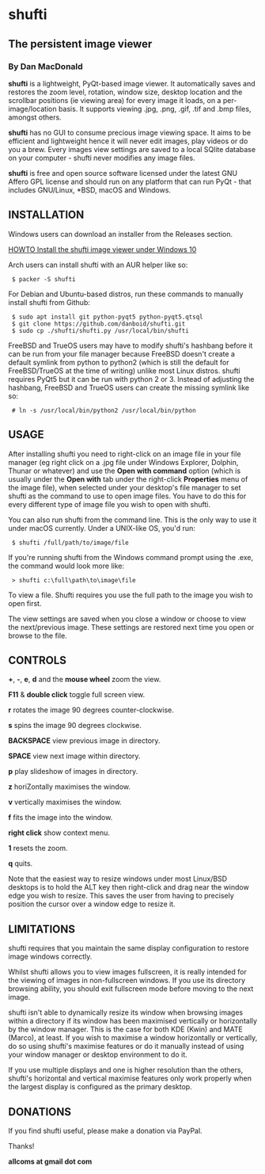 # shufti

## The persistent image viewer

### By Dan MacDonald

**shufti** is a lightweight, PyQt-based image viewer. It automatically saves and restores the zoom level, rotation, window size, desktop location and the scrollbar positions (ie viewing area) for every image it loads, on a per-image/location basis. It supports viewing .jpg, .png, .gif, .tif and .bmp files, amongst others.

**shufti** has no GUI to consume precious image viewing space. It aims to be efficient and lightweight hence it will never edit images, play videos or do you a brew. Every images view settings are saved to a local SQlite database on your computer - shufti never modifies any image files.

**shufti** is free and open source software licensed under the latest GNU Affero GPL license and should run on any platform that can run PyQt - that includes GNU/Linux, *BSD, macOS and Windows.

## INSTALLATION

Windows users can download an installer from the Releases section.

[HOWTO Install the shufti image viewer under Windows 10](https://www.youtube.com/watch?v=6Bny-1YGUHE) 

Arch users can install shufti with an AUR helper like so:

```
 $ packer -S shufti
```

For Debian and Ubuntu-based distros, run these commands to manually install shufti from Github:

```
 $ sudo apt install git python-pyqt5 python-pyqt5.qtsql
 $ git clone https://github.com/danboid/shufti.git
 $ sudo cp ./shufti/shufti.py /usr/local/bin/shufti
```

FreeBSD and TrueOS users may have to modify shufti's hashbang before it can be run from your file manager because FreeBSD doesn't create a default symlink from python to python2 (which is still the default for FreeBSD/TrueOS at the time of writing) unlike most Linux distros. shufti requires PyQt5 but it can be run with python 2 or 3. Instead of adjusting the hashbang, FreeBSD and TrueOS users can create the missing symlink like so:

```
 # ln -s /usr/local/bin/python2 /usr/local/bin/python
```

## USAGE

After installing shufti you need to right-click on an image file in your file manager (eg right click on a .jpg file under Windows Explorer, Dolphin, Thunar or whatever) and use the **Open with command** option (which is usually under the **Open with** tab under the right-click **Properties** menu of the image file), when selected under your desktop's file manager to set shufti as the command to use to open image files. You have to do this for every different type of image file you wish to open with shufti. 

You can also run shufti from the command line. This is the only way to use it under macOS currently. Under a UNIX-like OS, you'd run:

```
 $ shufti /full/path/to/image/file
```

If you're running shufti from the Windows command prompt using the .exe, the command would look more like:

```
 > shufti c:\full\path\to\image\file
```

To view a file. Shufti requires you use the full path to the image you wish to open first.

The view settings are saved when you close a window or choose to view the next/previous image. These settings are restored next time you open or browse to the file.



## CONTROLS

**+**, **-**, **e**, **d** and the **mouse wheel** zoom the view.

**F11** & **double click** toggle full screen view.

**r** rotates the image 90 degrees counter-clockwise.

**s** spins the image 90 degrees clockwise.

**BACKSPACE** view previous image in directory.

**SPACE** view next image within directory.

**p** play slideshow of images in directory.

**z** horiZontally maximises the window.

**v** vertically maximises the window.

**f** fits the image into the window.

**right click** show context menu.

**1** resets the zoom.

**q** quits.

Note that the easiest way to resize windows under most Linux/BSD desktops is to hold the ALT key then right-click and drag near the window edge you wish to resize. This saves the user from having to precisely position the cursor over a window edge to resize it.

## LIMITATIONS

shufti requires that you maintain the same display configuration to restore image windows correctly.

Whilst shufti allows you to view images fullscreen, it is really intended for the viewing of images in non-fullscreen windows. If you use its directory browsing ability, you should exit fullscreen mode before moving to the next image.

shufti isn't able to dynamically resize its window when browsing images within a directory if its window has been maximised vertically or horizontally by the window manager. This is the case for both KDE (Kwin) and MATE (Marco), at least. If you wish to maximise a window horizontally or vertically, do so using shufti's maximise features or do it manually instead of using your window manager or desktop environment to do it.

If you use multiple displays and one is higher resolution than the others, shufti's horizontal and vertical maximise features only work properly when the largest display is configured as the primary desktop.

## DONATIONS

If you find shufti useful, please make a donation via PayPal. 

Thanks!

**allcoms at gmail dot com**
